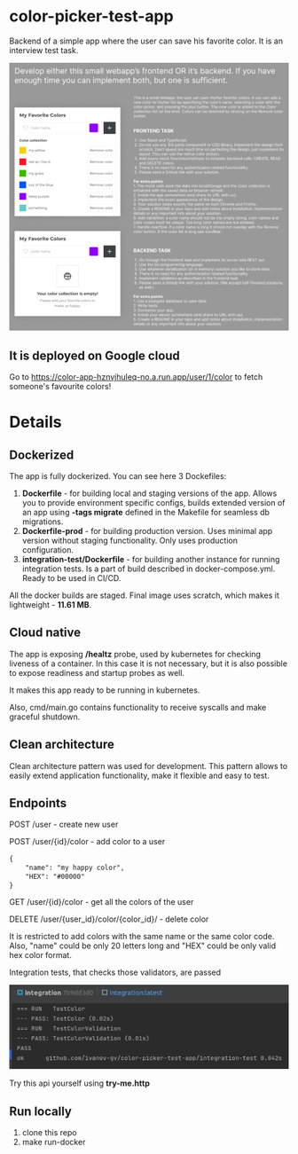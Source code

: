 # color-picker-test-app
Backend of a simple app where the user can save his favorite color. It is an interview test task.

![img.png](./img.png)

## It is deployed on Google cloud

Go to https://color-app-hznvjhuleq-no.a.run.app/user/1/color to fetch someone's favourite colors!

# Details

## Dockerized

The app is fully dockerized. You can see here 3 Dockefiles:
1. **Dockerfile** - for building local and staging versions of the app. Allows you to provide environment specific 
configs, builds extended version of an app using **-tags migrate** defined in the Makefile for seamless db migrations. 
2. **Dockerfile-prod** - for building production version. Uses minimal app version without staging functionality. 
Only uses production configuration.
3. **integration-test/Dockerfile** - for building another instance for running integration tests. 
Is a part of build described in docker-compose.yml. Ready to be used in CI/CD.

All the docker builds are staged. Final image uses scratch, which makes it lightweight - **11.61 MB**.

## Cloud native

The app is exposing **/healtz** probe, used by kubernetes for checking liveness of a container. 
In this case it is not necessary, but it is also possible to expose readiness and startup probes as well.

It makes this app ready to be running in kubernetes.

Also, cmd/main.go contains functionality to receive syscalls and make graceful shutdown.

## Clean architecture

Clean architecture pattern was used for development. This pattern allows to easily extend 
application functionality, make it flexible and easy to test.

## Endpoints

POST /user - create new user

POST /user/{id}/color - add color to a user

    {
        "name": "my happy color",
        "HEX": "#00000"
    }

GET  /user/{id}/color - get all the colors of the user

DELETE /user/{user_id}/color/{color_id}/ - delete color

It is restricted to add colors with the same name or the same color code. 
Also, "name" could be only 20 letters long and "HEX" could be only valid hex color format.

Integration tests, that checks those validators, are passed

![img_1.png](img_1.png)


Try this api yourself using **try-me.http**

## Run locally

1. clone this repo
2. make run-docker 



